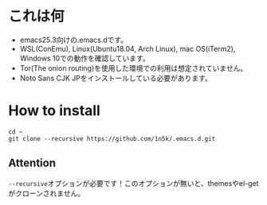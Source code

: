 # これは何
+ emacs25.3向けの.emacs.dです。
+ WSL(ConEmu), Linux(Ubuntu18.04, Arch Linux), mac OS(iTerm2), Windows 10での動作を確認しています。
+ Tor(The onion routing)を使用した環境での利用は想定されていません。
+ Noto Sans CJK JPをインストールしている必要があります。
# How to install
```
cd ~
git clone --recursive https://github.com/1n5k/.emacs.d.git
```
## Attention 
`--recursive`オプションが必要です！このオプションが無いと、themesやel-getがクローンされません。
